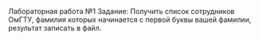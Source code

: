 Лабораторная работа №1
Задание: Получить список сотрудников ОмГТУ, фамилия которых начинается с первой буквы вашей фамилии, результат записать в файл.
